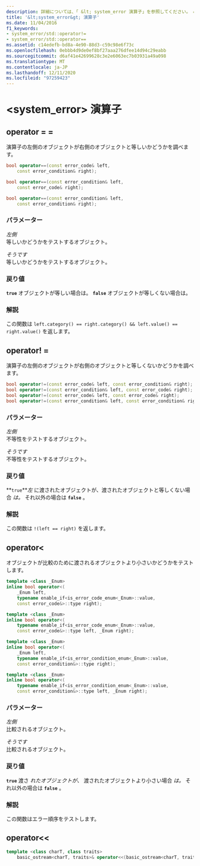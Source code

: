 ```yaml
---
description: 詳細については、「 &lt; system_error 演算子」を参照してください。 &gt;
title: '&lt;system_error&gt; 演算子'
ms.date: 11/04/2016
f1_keywords:
- system_error/std::operator!=
- system_error/std::operator==
ms.assetid: c14edefb-bd8a-4e90-88d3-c59c98e6f73c
ms.openlocfilehash: 0ebbb4d9de0ef8bf27aaa276dfee14d94c29eabb
ms.sourcegitcommit: d6af41e42699628c3e2e6063ec7b03931a49a098
ms.translationtype: MT
ms.contentlocale: ja-JP
ms.lasthandoff: 12/11/2020
ms.locfileid: "97259423"
---
```

# <a name="ltsystem_errorgt-operators"></a>&lt;system_error&gt; 演算子

## <a name="operator"></a><a name="op_eq_eq"></a> operator = =

演算子の左側のオブジェクトが右側のオブジェクトと等しいかどうかを調べます。

```cpp
bool operator==(const error_code& left,
    const error_condition& right);

bool operator==(const error_condition& left,
    const error_code& right);

bool operator==(const error_condition& left,
    const error_condition& right);
```

### <a name="parameters"></a>パラメーター

*左側*\
等しいかどうかをテストするオブジェクト。

*そうです*\
等しいかどうかをテストするオブジェクト。

### <a name="return-value"></a>戻り値

**`true`** オブジェクトが等しい場合は。 **`false`** オブジェクトが等しくない場合は。

### <a name="remarks"></a>解説

この関数は `left.category() == right.category() && left.value() == right.value()` を返します。

## <a name="operator"></a><a name="op_neq"></a> operator! =

演算子の左側のオブジェクトが右側のオブジェクトと等しくないかどうかを調べます。

```cpp
bool operator!=(const error_code& left, const error_condition& right);
bool operator!=(const error_condition& left, const error_code& right);
bool operator!=(const error_code& left, const error_code& right);
bool operator!=(const error_condition& left, const error_condition& right);
```

### <a name="parameters"></a>パラメーター

*左側*\
不等性をテストするオブジェクト。

*そうです*\
不等性をテストするオブジェクト。

### <a name="return-value"></a>戻り値

**`true`***左* に渡されたオブジェクトが、渡されたオブジェクトと等しくない場合 *は。* それ以外の場合は **`false`** 。

### <a name="remarks"></a>解説

この関数は `!(left == right)` を返します。

## <a name="operatorlt"></a><a name="op_lt"></a> operator&lt;

オブジェクトが比較のために渡されるオブジェクトより小さいかどうかをテストします。

```cpp
template <class _Enum>
inline bool operator<(
    _Enum left,
    typename enable_if<is_error_code_enum<_Enum>::value,
    const error_code&>::type right);

template <class _Enum>
inline bool operator<(
    typename enable_if<is_error_code_enum<_Enum>::value,
    const error_code&>::type left, _Enum right);

template <class _Enum>
inline bool operator<(
    _Enum left,
    typename enable_if<is_error_condition_enum<_Enum>::value,
    const error_condition&>::type right);

template <class _Enum>
inline bool operator<(
    typename enable_if<is_error_condition_enum<_Enum>::value,
    const error_condition&>::type left, _Enum right);
```

### <a name="parameters"></a>パラメーター

*左側*\
比較されるオブジェクト。

*そうです*\
比較されるオブジェクト。

### <a name="return-value"></a>戻り値

**`true`** 渡さ *れたオブジェクトが、* 渡されたオブジェクトより小さい場合 *は。* それ以外の場合は **`false`** 。

### <a name="remarks"></a>解説

この関数はエラー順序をテストします。

## <a name="operatorltlt"></a><a name="op_ostream"></a> operator&lt;&lt;

```cpp
template <class charT, class traits>
    basic_ostream<charT, traits>& operator<<(basic_ostream<charT, traits>& os, const error_code& ec);
```
